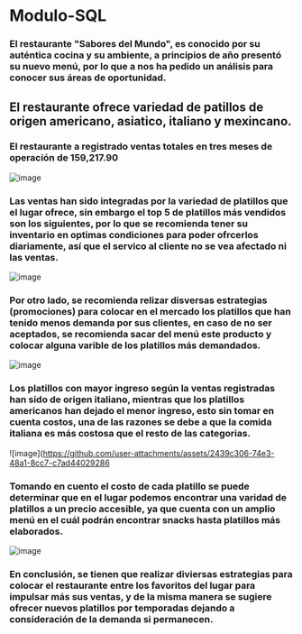 # Modulo-SQL
### El restaurante "Sabores del Mundo", es conocido por su auténtica cocina y su ambiente, a principios de año presentó su nuevo menú, por lo que a nos ha pedido un análisis para conocer sus áreas de oportunidad.

## El restaurante ofrece variedad de patillos de origen americano, asiatico, italiano y mexincano.
### El restaurante a registrado ventas totales en tres meses de operación de 159,217.90
![image](https://github.com/user-attachments/assets/dfbc7500-b0e8-4ce0-b1e1-1075f357afb7)

### Las ventas han sido integradas por la variedad de platillos que el lugar ofrece, sin embargo el top 5 de platillos más vendidos son los siguientes, por lo que se recomienda tener su inventario en optimas condiciones para poder ofrcerlos diariamente, así que el servico al cliente no se vea afectado ni las ventas.
![image](https://github.com/user-attachments/assets/9096fde6-1a4e-4048-ae0c-10bdcb6276f1)

### Por otro lado, se recomienda relizar disversas estrategias (promociones) para colocar en el mercado los platillos que han tenido menos demanda por sus clientes, en caso de no ser aceptados, se recomienda sacar del menú este producto y colocar alguna varible de los platillos más demandados.
![image](https://github.com/user-attachments/assets/8764406f-d111-4d52-adac-a9eccedb2fba)

### Los platillos con mayor ingreso según la ventas registradas han sido de origen italiano, mientras que los platillos americanos han dejado el menor ingreso, esto sin tomar en cuenta costos, una de las razones se debe a que la comida italiana es más costosa que el resto de las categorias.
![image](https://github.com/user-attachments/assets/2439c306-74e3-48a1-8cc7-c7ad44029286

### Tomando en cuento el costo de cada platillo se puede determinar que en el lugar podemos encontrar una varidad de platillos a un precio accesible, ya que cuenta con un amplio menú en el cuál podrán encontrar snacks hasta platillos más elaborados.
![image](https://github.com/user-attachments/assets/52409738-5775-4373-aad6-23d338d3a97a)

### En conclusión, se tienen que realizar diviersas estrategias para colocar el restaurante entre los favoritos del lugar para impulsar más sus ventas, y de la misma manera se sugiere ofrecer nuevos platillos por temporadas dejando a consideración de la demanda si permanecen.
